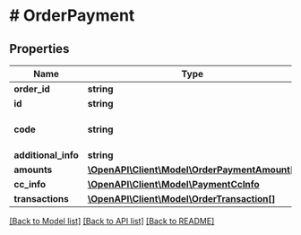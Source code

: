 # # OrderPayment


## Properties 


Name | Type | Description | Notes
------------ | ------------- | ------------- | -------------
**order_id**| **string** |   | [optional]
**id**| **string** |   | [optional]
**code**| **string** | payment type stripe, paypal..  | [optional]
**additional_info**| **string** |   | [optional]
**amounts**| [**\OpenAPI\Client\Model\OrderPaymentAmount[]**](OrderPaymentAmount.md) |   | [optional]
**cc_info**| [**\OpenAPI\Client\Model\PaymentCcInfo**](PaymentCcInfo.md) |   | [optional]
**transactions**| [**\OpenAPI\Client\Model\OrderTransaction[]**](OrderTransaction.md) |   | [optional]


[[Back to Model list]](../../README.md#models) [[Back to API list]](../../README.md#endpoints) [[Back to README]](../../README.md)

